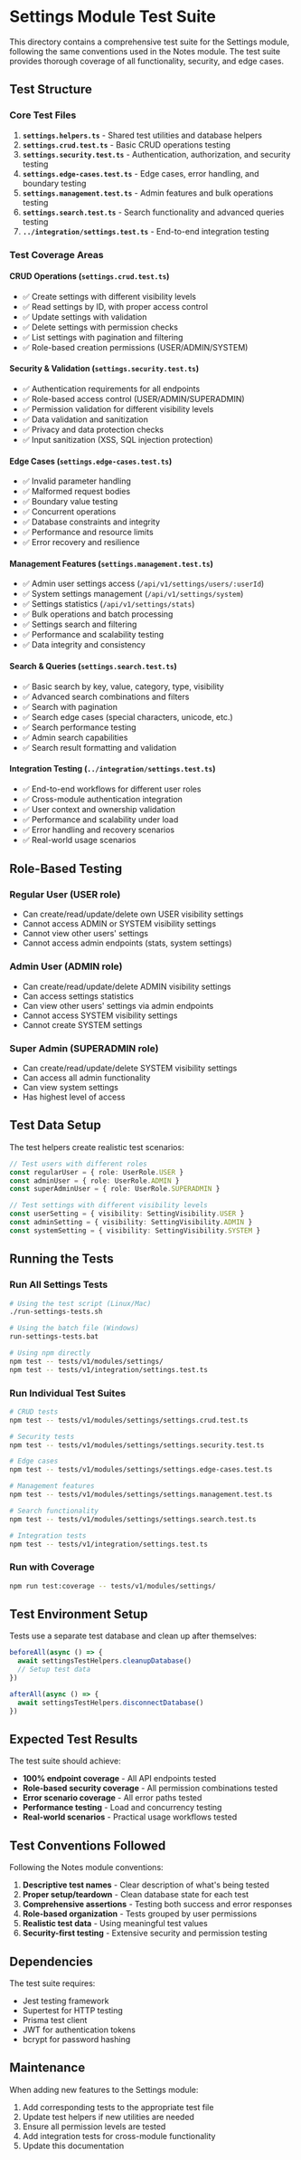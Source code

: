# Settings Module Test Suite

This directory contains a comprehensive test suite for the Settings module, following the same conventions used in the Notes module. The test suite provides thorough coverage of all functionality, security, and edge cases.

## Test Structure

### Core Test Files

1. **`settings.helpers.ts`** - Shared test utilities and database helpers
2. **`settings.crud.test.ts`** - Basic CRUD operations testing
3. **`settings.security.test.ts`** - Authentication, authorization, and security testing
4. **`settings.edge-cases.test.ts`** - Edge cases, error handling, and boundary testing
5. **`settings.management.test.ts`** - Admin features and bulk operations testing
6. **`settings.search.test.ts`** - Search functionality and advanced queries testing
7. **`../integration/settings.test.ts`** - End-to-end integration testing

### Test Coverage Areas

#### CRUD Operations (`settings.crud.test.ts`)

- ✅ Create settings with different visibility levels
- ✅ Read settings by ID, with proper access control
- ✅ Update settings with validation
- ✅ Delete settings with permission checks
- ✅ List settings with pagination and filtering
- ✅ Role-based creation permissions (USER/ADMIN/SYSTEM)

#### Security & Validation (`settings.security.test.ts`)

- ✅ Authentication requirements for all endpoints
- ✅ Role-based access control (USER/ADMIN/SUPERADMIN)
- ✅ Permission validation for different visibility levels
- ✅ Data validation and sanitization
- ✅ Privacy and data protection checks
- ✅ Input sanitization (XSS, SQL injection protection)

#### Edge Cases (`settings.edge-cases.test.ts`)

- ✅ Invalid parameter handling
- ✅ Malformed request bodies
- ✅ Boundary value testing
- ✅ Concurrent operations
- ✅ Database constraints and integrity
- ✅ Performance and resource limits
- ✅ Error recovery and resilience

#### Management Features (`settings.management.test.ts`)

- ✅ Admin user settings access (`/api/v1/settings/users/:userId`)
- ✅ System settings management (`/api/v1/settings/system`)
- ✅ Settings statistics (`/api/v1/settings/stats`)
- ✅ Bulk operations and batch processing
- ✅ Settings search and filtering
- ✅ Performance and scalability testing
- ✅ Data integrity and consistency

#### Search & Queries (`settings.search.test.ts`)

- ✅ Basic search by key, value, category, type, visibility
- ✅ Advanced search combinations and filters
- ✅ Search with pagination
- ✅ Search edge cases (special characters, unicode, etc.)
- ✅ Search performance testing
- ✅ Admin search capabilities
- ✅ Search result formatting and validation

#### Integration Testing (`../integration/settings.test.ts`)

- ✅ End-to-end workflows for different user roles
- ✅ Cross-module authentication integration
- ✅ User context and ownership validation
- ✅ Performance and scalability under load
- ✅ Error handling and recovery scenarios
- ✅ Real-world usage scenarios

## Role-Based Testing

### Regular User (USER role)

- Can create/read/update/delete own USER visibility settings
- Cannot access ADMIN or SYSTEM visibility settings
- Cannot view other users' settings
- Cannot access admin endpoints (stats, system settings)

### Admin User (ADMIN role)

- Can create/read/update/delete ADMIN visibility settings
- Can access settings statistics
- Can view other users' settings via admin endpoints
- Cannot access SYSTEM visibility settings
- Cannot create SYSTEM settings

### Super Admin (SUPERADMIN role)

- Can create/read/update/delete SYSTEM visibility settings
- Can access all admin functionality
- Can view system settings
- Has highest level of access

## Test Data Setup

The test helpers create realistic test scenarios:

```typescript
// Test users with different roles
const regularUser = { role: UserRole.USER }
const adminUser = { role: UserRole.ADMIN }
const superAdminUser = { role: UserRole.SUPERADMIN }

// Test settings with different visibility levels
const userSetting = { visibility: SettingVisibility.USER }
const adminSetting = { visibility: SettingVisibility.ADMIN }
const systemSetting = { visibility: SettingVisibility.SYSTEM }
```

## Running the Tests

### Run All Settings Tests

```bash
# Using the test script (Linux/Mac)
./run-settings-tests.sh

# Using the batch file (Windows)
run-settings-tests.bat

# Using npm directly
npm test -- tests/v1/modules/settings/
npm test -- tests/v1/integration/settings.test.ts
```

### Run Individual Test Suites

```bash
# CRUD tests
npm test -- tests/v1/modules/settings/settings.crud.test.ts

# Security tests
npm test -- tests/v1/modules/settings/settings.security.test.ts

# Edge cases
npm test -- tests/v1/modules/settings/settings.edge-cases.test.ts

# Management features
npm test -- tests/v1/modules/settings/settings.management.test.ts

# Search functionality
npm test -- tests/v1/modules/settings/settings.search.test.ts

# Integration tests
npm test -- tests/v1/integration/settings.test.ts
```

### Run with Coverage

```bash
npm run test:coverage -- tests/v1/modules/settings/
```

## Test Environment Setup

Tests use a separate test database and clean up after themselves:

```typescript
beforeAll(async () => {
  await settingsTestHelpers.cleanupDatabase()
  // Setup test data
})

afterAll(async () => {
  await settingsTestHelpers.disconnectDatabase()
})
```

## Expected Test Results

The test suite should achieve:

- **100% endpoint coverage** - All API endpoints tested
- **Role-based security coverage** - All permission combinations tested
- **Error scenario coverage** - All error paths tested
- **Performance testing** - Load and concurrency testing
- **Real-world scenarios** - Practical usage workflows tested

## Test Conventions Followed

Following the Notes module conventions:

1. **Descriptive test names** - Clear description of what's being tested
2. **Proper setup/teardown** - Clean database state for each test
3. **Comprehensive assertions** - Testing both success and error responses
4. **Role-based organization** - Tests grouped by user permissions
5. **Realistic test data** - Using meaningful test values
6. **Security-first testing** - Extensive security and permission testing

## Dependencies

The test suite requires:

- Jest testing framework
- Supertest for HTTP testing
- Prisma test client
- JWT for authentication tokens
- bcrypt for password hashing

## Maintenance

When adding new features to the Settings module:

1. Add corresponding tests to the appropriate test file
2. Update test helpers if new utilities are needed
3. Ensure all permission levels are tested
4. Add integration tests for cross-module functionality
5. Update this documentation
